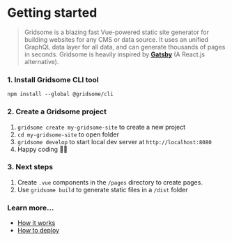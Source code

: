 # Getting started
> Gridsome is a blazing fast Vue-powered static site generator for building websites for any CMS or data source. It uses an unified GraphQL data layer for all data, and can generate thousands of pages in seconds. Gridsome is heavily inspired by **[Gatsby](https://gatsbyjs.org)** (A React.js alternative).


### 1. Install Gridsome CLI tool

`npm install --global @gridsome/cli`

### 2. Create a Gridsome project

1. `gridsome create my-gridsome-site` to create a new project </li>
2. `cd my-gridsome-site` to open folder
3. `gridsome develop` to start local dev server at `http://localhost:8080`
4. Happy coding 🎉🙌

### 3. Next steps

1. Create `.vue` components in the `/pages` directory to create pages.
2. Use `gridsome build` to generate static files in a `/dist` folder

### Learn more...

- [How it works](/docs/how-it-works)
- [How to deploy](/docs/deployment)
